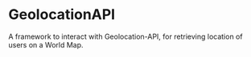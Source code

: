 # GeolocationAPI
A framework to interact with Geolocation-API, for retrieving location of users on a World Map.
